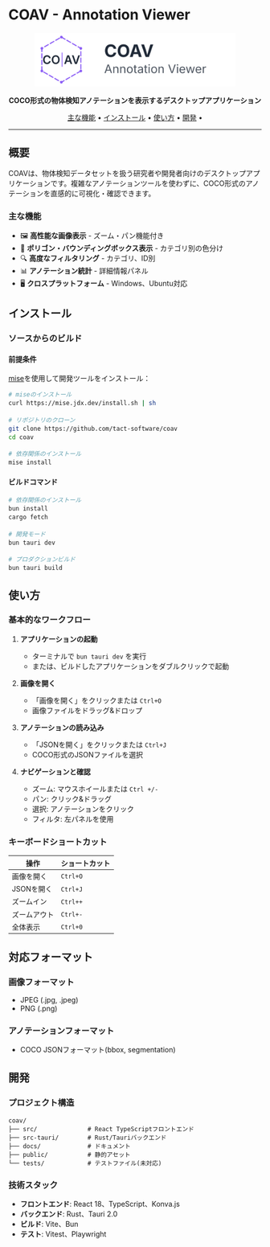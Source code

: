 # COAV - Annotation Viewer

<p align="center">
  <picture>
    <source media="(prefers-color-scheme: dark)" srcset="./assets/logo/coav-logo-horizontal-light.svg">
    <source media="(prefers-color-scheme: light)" srcset="./assets/logo/coav-logo-horizontal-dark.svg">
    <img alt="COAV Logo" src="./assets/logo/coav-logo-horizontal-light.svg" width="400">
  </picture>
</p>

<p align="center">
  <b>COCO形式の物体検知アノテーションを表示するデスクトップアプリケーション</b>
</p>

<p align="center">
  <a href="#主な機能">主な機能</a> •
  <a href="#インストール">インストール</a> •
  <a href="#使い方">使い方</a> •
  <a href="#開発">開発</a> •
</p>

---

## 概要

COAVは、物体検知データセットを扱う研究者や開発者向けのデスクトップアプリケーションです。複雑なアノテーションツールを使わずに、COCO形式のアノテーションを直感的に可視化・確認できます。

### 主な機能

- 🖼️ **高性能な画像表示** - ズーム・パン機能付き
- 🎯 **ポリゴン・バウンディングボックス表示** - カテゴリ別の色分け
- 🔍 **高度なフィルタリング** - カテゴリ、ID別
- 📊 **アノテーション統計** - 詳細情報パネル
- 🖥️ **クロスプラットフォーム** - Windows、Ubuntu対応

## インストール

### ソースからのビルド

#### 前提条件

[mise](https://mise.jdx.dev/)を使用して開発ツールをインストール：

```bash
# miseのインストール
curl https://mise.jdx.dev/install.sh | sh

# リポジトリのクローン
git clone https://github.com/tact-software/coav
cd coav

# 依存関係のインストール
mise install
```

#### ビルドコマンド

```bash
# 依存関係のインストール
bun install
cargo fetch

# 開発モード
bun tauri dev

# プロダクションビルド
bun tauri build
```

## 使い方

### 基本的なワークフロー

1. **アプリケーションの起動**

   - ターミナルで `bun tauri dev` を実行
   - または、ビルドしたアプリケーションをダブルクリックで起動

2. **画像を開く**

   - 「画像を開く」をクリックまたは `Ctrl+O`
   - 画像ファイルをドラッグ&ドロップ

3. **アノテーションの読み込み**

   - 「JSONを開く」をクリックまたは `Ctrl+J`
   - COCO形式のJSONファイルを選択

4. **ナビゲーションと確認**
   - ズーム: マウスホイールまたは `Ctrl +/-`
   - パン: クリック&ドラッグ
   - 選択: アノテーションをクリック
   - フィルタ: 左パネルを使用

### キーボードショートカット

| 操作         | ショートカット |
| ------------ | -------------- |
| 画像を開く   | `Ctrl+O`       |
| JSONを開く   | `Ctrl+J`       |
| ズームイン   | `Ctrl++`       |
| ズームアウト | `Ctrl+-`       |
| 全体表示     | `Ctrl+0`       |

## 対応フォーマット

### 画像フォーマット

- JPEG (.jpg, .jpeg)
- PNG (.png)

### アノテーションフォーマット

- COCO JSONフォーマット(bbox, segmentation)

## 開発

### プロジェクト構造

```
coav/
├── src/              # React TypeScriptフロントエンド
├── src-tauri/        # Rust/Tauriバックエンド
├── docs/             # ドキュメント
├── public/           # 静的アセット
└── tests/            # テストファイル(未対応)
```

### 技術スタック

- **フロントエンド**: React 18、TypeScript、Konva.js
- **バックエンド**: Rust、Tauri 2.0
- **ビルド**: Vite、Bun
- **テスト**: Vitest、Playwright
